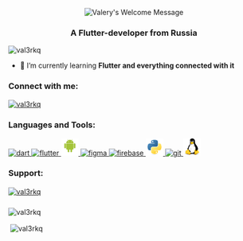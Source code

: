 <!--
**val3rkq/val3rkq** is a ✨ _special_ ✨ repository because its `README.md` (this file) appears on your GitHub profile.

Here are some ideas to get you started:

- 🔭 I’m currently working on ...
- 🌱 I’m currently learning ...
- 👯 I’m looking to collaborate on ...
- 🤔 I’m looking for help with ...
- 💬 Ask me about ...

- 📫 How to reach me: ...
- 😄 Pronouns: ...

- ⚡ Fun fact: ...
-->
<p align="center">
		<img alt="Valery's Welcome Message"
			 src="https://readme-typing-svg.herokuapp.com?size=30&background=45E5FF00&center=true&vCenter=true&lines=%F0%9F%91%8B%F0%9F%8F%BC+Hi+there!+I'm+Valery">
</p>
<h3 align="center">A Flutter-developer from Russia</h3>

<p align="left"> <img src="https://komarev.com/ghpvc/?username=val3rkq&label=Profile%20views&color=0e75b6&style=flat" alt="val3rkq" /> </p>

- 🌱 I’m currently learning **Flutter and everything connected with it**

<h3 align="left">Connect with me:</h3>
<p align="left">
<a href="https://instagram.com/val3rkq" target="blank"><img align="center" src="https://raw.githubusercontent.com/rahuldkjain/github-profile-readme-generator/master/src/images/icons/Social/instagram.svg" alt="val3rkq" height="30" width="35" /></a>
</p>

<h3 align="left">Languages and Tools:</h3>
<p align="left"> 
	<a href="https://dart.dev" target="_blank" rel="noreferrer"> <img src="https://www.vectorlogo.zone/logos/dartlang/dartlang-icon.svg" alt="dart" width="35" height="35"/> </a> 
	<a href="https://flutter.dev" target="_blank" rel="noreferrer"> <img src="https://www.vectorlogo.zone/logos/flutterio/flutterio-icon.svg" alt="flutter" width="35" height="35"/> </a> 
	<a href="https://developer.android.com" target="_blank" rel="noreferrer"> <img src="https://raw.githubusercontent.com/devicons/devicon/master/icons/android/android-original-wordmark.svg" alt="android" width="35" height="35"/> </a> 
	<a href="https://www.figma.com/" target="_blank" rel="noreferrer"> <img src="https://www.vectorlogo.zone/logos/figma/figma-icon.svg" alt="figma" width="35" height="35"/> </a> 
	<a href="https://firebase.google.com/" target="_blank" rel="noreferrer"> <img src="https://www.vectorlogo.zone/logos/firebase/firebase-icon.svg" alt="firebase" width="35" height="35"/> </a> 
	<a href="https://www.python.org" target="_blank" rel="noreferrer"> <img src="https://raw.githubusercontent.com/devicons/devicon/master/icons/python/python-original.svg" alt="python" width="35" height="35"/> </a> 
	<a href="https://git-scm.com/" target="_blank" rel="noreferrer"> <img src="https://www.vectorlogo.zone/logos/git-scm/git-scm-icon.svg" alt="git" width="35" height="35"/> </a> 
	<a href="https://www.linux.org/" target="_blank" rel="noreferrer"> <img src="https://raw.githubusercontent.com/devicons/devicon/master/icons/linux/linux-original.svg" alt="linux" width="35" height="35"/> </a> 
	
</p>

<h3 align="left">Support:</h3>
<p><a href="https://www.buymeacoffee.com/val3rkq"> <img align="center" src="https://cdn.buymeacoffee.com/buttons/v2/default-yellow.png" height="50" width="210" alt="val3rkq" /></a></p>
<h3></h3>
<p><img align="center" src="https://github-readme-stats.vercel.app/api/top-langs?username=val3rkq&show_icons=true&locale=en&layout=compact" alt="val3rkq" /></p>

<p>&nbsp;<img align="center" src="https://github-readme-stats.vercel.app/api?username=val3rkq&show_icons=true&locale=en" alt="val3rkq" /></p>
